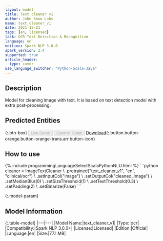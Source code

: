 ```yaml
---
layout: model
title: Text cleaner v1
author: John Snow Labs
name: text_cleaner_v1
date: 2021-12-21
tags: [en, licensed]
task: OCR Text Detection & Recognition
language: en
edition: Spark NLP 3.0.0
spark_version: 2.4
supported: true
article_header:
  type: cover
use_language_switcher: "Python-Scala-Java"
---
```


## Description

Model for cleaning image with text. It is based on text detection model with extra post-processing.

## Predicted Entities



{:.btn-box}
<button class="button button-orange" disabled>Live Demo</button>
<button class="button button-orange" disabled>Open in Colab</button>
[Download](https://s3.amazonaws.com/auxdata.johnsnowlabs.com/clinical/ocr/text_cleaner_v1_en_3.0.0_2.4_1640088709401.zip){:.button.button-orange.button-orange-trans.arr.button-icon}

## How to use



<div class="tabs-box" markdown="1">
{% include programmingLanguageSelectScalaPythonNLU.html %}
```python
cleaner = ImageTextCleaner \
            .pretrained("text_cleaner_v1", "en", "clinical/ocr") \
            .setInputCol("image") \
            .setOutputCol("cleaned_image") \
            .setMedianBlur(0) \
            .setSizeThreshold(1) \
            .setTextThreshold(0.3) \
            .setPadding(2) \
            .setBinarize(False)
```

</div>

{:.model-param}
## Model Information

{:.table-model}
|---|---|
|Model Name:|text_cleaner_v1|
|Type:|ocr|
|Compatibility:|Spark NLP 3.0.0+|
|License:|Licensed|
|Edition:|Official|
|Language:|en|
|Size:|77.1 MB|